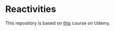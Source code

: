# Reactivities

This repository is based on [this](https://www.udemy.com/course/complete-guide-to-building-an-app-with-net-core-and-react) course on Udemy.
